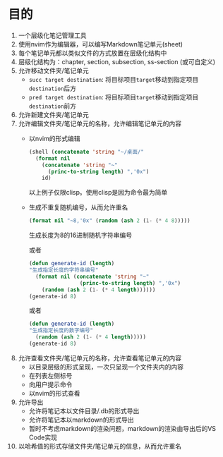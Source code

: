 # 目的
1. 一个层级化笔记管理工具
2. 使用nvim作为编辑器，可以编写Markdown笔记单元(sheet)
3. 每个笔记单元都以类似文件的方式放置在层级化结构中
4. 层级化结构为：chapter, section, subsection, ss-section (或可自定义)
5. 允许移动文件夹/笔记单元
   - `succ target destination`: 将目标项目`target`移动到指定项目`destination`后方
   - `pred target destination`: 将目标项目`target`移动到指定项目`destination`前方
6. 允许新建文件夹/笔记单元
7. 允许编辑文件夹/笔记单元的名称，允许编辑笔记单元的内容
   - 以nvim的形式编辑
     ```lisp
     (shell (concatenate 'string "~/桌面/"
       (format nil 
         (concatenate 'string "~" 
           (princ-to-string length) ",'0x")
         id)
     ```
     以上例子仅限clisp。使用clisp是因为命令最为简单
   - 生成不重复随机编号，从而允许重名
     ```lisp
     (format nil "~8,'0x" (random (ash 2 (1- (* 4 8)))))
     ```
     生成长度为8的16进制随机字符串编号

     或者
     ```lisp
     (defun generate-id (length)
     "生成指定长度的字符串编号"
       (format nil (concatenate 'string "~" 
                     (princ-to-string length) ",'0x") 
         (random (ash 2 (1- (* 4 length))))))
     (generate-id 8)
     ```

     或者
     ```lisp
     (defun generate-id (length)
     "生成指定长度的数字编号"
       (random (ash 2 (1- (* 4 length)))))
     (generate-id 8)
     ```
8. 允许查看文件夹/笔记单元的名称，允许查看笔记单元的内容
   - 以目录层级的形式呈现，一次只呈现一个文件夹内的内容
   - 在列表左侧标号
   - 向用户提示命令
   - 以nvim的形式查看
9. 允许导出
   - 允许将笔记本以文件目录/.db的形式导出
   - 允许将笔记本以markdown的形式导出
   - 暂时不考虑markdown的渲染问题，markdown的渲染由导出后的VS Code实现
10. 以哈希值的形式存储文件夹/笔记单元的信息，从而允许重名


